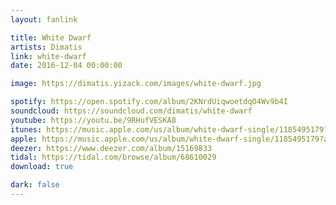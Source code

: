 ```yaml
---
layout: fanlink

title: White Dwarf
artists: Dimatis
link: white-dwarf
date: 2016-12-04 00:00:00

image: https://dimatis.yizack.com/images/white-dwarf.jpg

spotify: https://open.spotify.com/album/2KNrdUiqwoetdqO4Wv9b4I
soundcloud: https://soundcloud.com/dimatis/white-dwarf
youtube: https://youtu.be/9RHufVESKA8
itunes: https://music.apple.com/us/album/white-dwarf-single/1185495179?app=itunes
apple: https://music.apple.com/us/album/white-dwarf-single/1185495179?app=music
deezer: https://www.deezer.com/album/15169833
tidal: https://tidal.com/browse/album/68610029
download: true

dark: false
---
```


